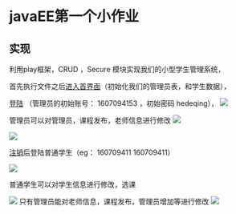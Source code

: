 # javaEE第一个小作业 #
## 实现 ##

利用play框架，CRUD ，Secure 模块实现我们的小型学生管理系统，

首先执行文件之后[进入首界面](http://localhost:9000/)（初始化我们的管理员表，和学生数据），

 [登陆](http://localhost:9000/login) （管理员的初始账号： 1607094153 ，初始密码 hedeqing），
![](https://i.imgur.com/4VqGvwg.png)

管理员可以对管理员，课程发布，老师信息进行修改
![](https://i.imgur.com/NLiJfqG.png)

![](https://i.imgur.com/PS8AYX2.png)

[注销](http://localhost:9000/logout)后登陆普通学生（eg： 160709411   160709411）

![](https://i.imgur.com/yDvcc6O.png)



普通学生可以对学生信息进行修改，选课

![](https://i.imgur.com/dlmEDyW.png)
只有管理员能对老师信息，课程发布，管理员增加等进行修改
![](https://i.imgur.com/EyObJ4G.png)